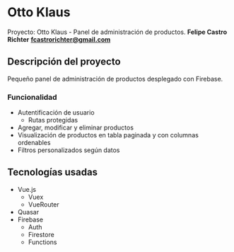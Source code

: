 # Otto Klaus

Proyecto: Otto Klaus - Panel de administración de productos.
**Felipe Castro Richter**
**fcastrorichter@gmail.com**

## Descripción del proyecto
Pequeño panel de administración de productos desplegado con Firebase.

### Funcionalidad
- Autentificación de usuario
  - Rutas protegidas
- Agregar, modificar y eliminar productos
- Visualización de productos en tabla paginada y con columnas ordenables
- Filtros personalizados según datos

## Tecnologías usadas
- Vue.js
  - Vuex
  - VueRouter
- Quasar
- Firebase
  - Auth
  - Firestore
  - Functions
